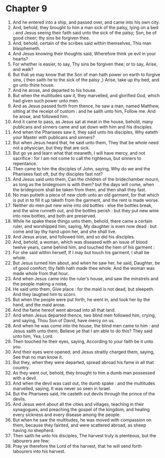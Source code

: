 # Chapter 9

1. And he entered into a ship, and passed over, and came into his own city.
2. And, behold, they brought to him a man sick of the palsy, lying on a bed : and Jesus seeing their faith said unto the sick of the palsy; Son, be of good cheer; thy sins be forgiven thee.
3. And, behold, certain of the scribes said within themselves, This man blasphemeth.
4. And Jesus knowing their thoughts said, Wherefore think ye evil in your hearts?
5. For whether is easier, to say, Thy sins be forgiven thee; or to say, Arise, and walk?
6. But that ye may know that the Son of man hath power on earth to forgive sins, ( then saith he to the sick of the palsy ,) Arise, take up thy bed, and go unto thine house.
7. And he arose, and departed to his house.
8. But when the multitudes saw it, they marvelled, and glorified God, which had given such power unto men.
9. And as Jesus passed forth from thence, he saw a man, named Matthew, sitting at the receipt of custom : and he saith unto him, Follow me. And he arose, and followed him.
10. And it came to pass, as Jesus sat at meat in the house, behold, many publicans and sinners came and sat down with him and his disciples.
11. And when the Pharisees saw it, they said unto his disciples, Why eateth your Master with publicans and sinners?
12. But when Jesus heard that, he said unto them, They that be whole need not a physician, but they that are sick.
13. But go ye and learn what that meaneth, I will have mercy, and not sacrifice : for I am not come to call the righteous, but sinners to repentance.
14. Then came to him the disciples of John, saying, Why do we and the Pharisees fast oft, but thy disciples fast not?
15. And Jesus said unto them, Can the children of the bridechamber mourn, as long as the bridegroom is with them? but the days will come, when the bridegroom shall be taken from them, and then shall they fast.
16. No man putteth a piece of new cloth unto an old garment, for that which is put in to fill it up taketh from the garment, and the rent is made worse.
17. Neither do men put new wine into old bottles : else the bottles break, and the wine runneth out, and the bottles perish : but they put new wine into new bottles, and both are preserved.
18. While he spake these things unto them, behold, there came a certain ruler, and worshipped him, saying, My daughter is even now dead : but come and lay thy hand upon her, and she shall live.
19. And Jesus arose, and followed him, and so did his disciples.
20. And, behold, a woman, which was diseased with an issue of blood twelve years, came behind him, and touched the hem of his garment :
21. For she said within herself, If I may but touch his garment, I shall be whole.
22. But Jesus turned him about, and when he saw her, he said, Daughter, be of good comfort; thy faith hath made thee whole. And the woman was made whole from that hour.
23. And when Jesus came into the ruler’s house, and saw the minstrels and the people making a noise,
24. He said unto them, Give place : for the maid is not dead, but sleepeth. And they laughed him to scorn.
25. But when the people were put forth, he went in, and took her by the hand, and the maid arose.
26. And the fame hereof went abroad into all that land.
27. And when Jesus departed thence, two blind men followed him, crying, and saying, Thou Son of David, have mercy on us.
28. And when he was come into the house, the blind men came to him : and Jesus saith unto them, Believe ye that I am able to do this? They said unto him, Yea, Lord.
29. Then touched he their eyes, saying, According to your faith be it unto you.
30. And their eyes were opened; and Jesus straitly charged them, saying, See that no man know it.
31. But they, when they were departed, spread abroad his fame in all that country.
32. As they went out, behold, they brought to him a dumb man possessed with a devil.
33. And when the devil was cast out, the dumb spake : and the multitudes marvelled, saying, It was never so seen in Israel.
34. But the Pharisees said, He casteth out devils through the prince of the devils.
35. And Jesus went about all the cities and villages, teaching in their synagogues, and preaching the gospel of the kingdom, and healing every sickness and every disease among the people.
36. But when he saw the multitudes, he was moved with compassion on them, because they fainted, and were scattered abroad, as sheep having no shepherd.
37. Then saith he unto his disciples, The harvest truly is plenteous, but the labourers are few;
38. Pray ye therefore the Lord of the harvest, that he will send forth labourers into his harvest.

